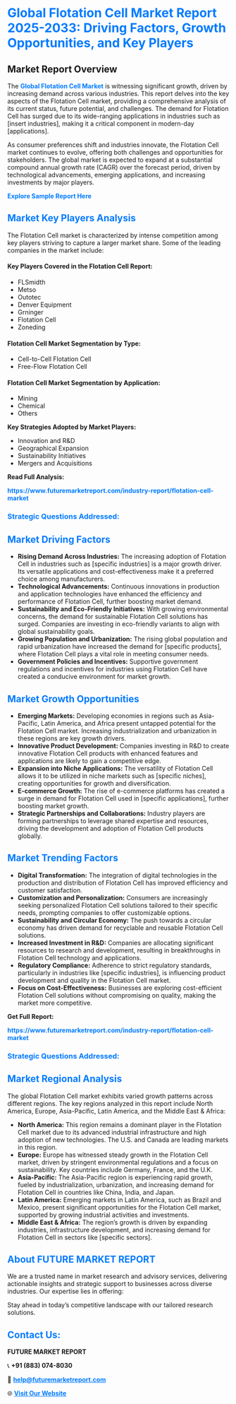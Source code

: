 <h1 style="color: #007BFF;">Global Flotation Cell Market Report 2025-2033: Driving Factors, Growth Opportunities, and Key Players</h1>

<section id="overview">
<h2>Market Report Overview</h2>
<p>The <a href="https://www.futuremarketreport.com/industry-report/flotation-cell-market" style="color: #007BFF; text-decoration: none;"><strong>Global Flotation Cell Market</strong></a> is witnessing significant growth, driven by increasing demand across various industries. This report delves into the key aspects of the Flotation Cell market, providing a comprehensive analysis of its current status, future potential, and challenges. The demand for Flotation Cell has surged due to its wide-ranging applications in industries such as [insert industries], making it a critical component in modern-day [applications].</p>
<p>As consumer preferences shift and industries innovate, the Flotation Cell market continues to evolve, offering both challenges and opportunities for stakeholders. The global market is expected to expand at a substantial compound annual growth rate (CAGR) over the forecast period, driven by technological advancements, emerging applications, and increasing investments by major players.</p>
</section>

<section id="overview">
<p><a href="https://www.futuremarketreport.com/request-sample/reportId=29165" style="color: #007BFF; text-decoration: none;"><strong>Explore Sample Report Here</strong></a></p>
</section>

<section id="key-players">
<h2 style="color: #007BFF;">Market Key Players Analysis</h2>
<p>The Flotation Cell market is characterized by intense competition among key players striving to capture a larger market share. Some of the leading companies in the market include:</p>
<h4>Key Players Covered in the Flotation Cell Report:</h4>
<ul><li>FLSmidth</li><li>Metso</li><li>Outotec</li><li>Denver Equipment</li><li>Grninger</li><li>Flotation Cell</li><li>Zoneding</li></ul>
<h4>Flotation Cell Market Segmentation by Type:</h4>
<ul><li>Cell-to-Cell Flotation Cell</li><li>Free-Flow Flotation Cell</li></ul>

<h4>Flotation Cell Market Segmentation by Application:</h4>
<ul><li>Mining</li><li>Chemical</li><li>Others</li></ul>
<p><strong>Key Strategies Adopted by Market Players:</strong></p>
<ul>
<li>Innovation and R&D</li>
<li>Geographical Expansion</li>
<li>Sustainability Initiatives</li>
<li>Mergers and Acquisitions</li>
</ul>
</section>

<section>
<p><strong>Read Full Analysis: </strong></p><a href="https://www.futuremarketreport.com/industry-report/flotation-cell-market" style="color: #007BFF; text-decoration: none;"><strong>https://www.futuremarketreport.com/industry-report/flotation-cell-market</strong></a>
<h3 style="color: #007BFF;">Strategic Questions Addressed:</h3>
</section>

<section id="driving-factors">
<h2 style="color: #007BFF;">Market Driving Factors</h2>
<ul>
<li><strong>Rising Demand Across Industries:</strong> The increasing adoption of Flotation Cell in industries such as [specific industries] is a major growth driver. Its versatile applications and cost-effectiveness make it a preferred choice among manufacturers.</li>
<li><strong>Technological Advancements:</strong> Continuous innovations in production and application technologies have enhanced the efficiency and performance of Flotation Cell, further boosting market demand.</li>
<li><strong>Sustainability and Eco-Friendly Initiatives:</strong> With growing environmental concerns, the demand for sustainable Flotation Cell solutions has surged. Companies are investing in eco-friendly variants to align with global sustainability goals.</li>
<li><strong>Growing Population and Urbanization:</strong> The rising global population and rapid urbanization have increased the demand for [specific products], where Flotation Cell plays a vital role in meeting consumer needs.</li>
<li><strong>Government Policies and Incentives:</strong> Supportive government regulations and incentives for industries using Flotation Cell have created a conducive environment for market growth.</li>
</ul>
</section>

<section id="growth-opportunities">
<h2 style="color: #007BFF;">Market Growth Opportunities</h2>
<ul>
<li><strong>Emerging Markets:</strong> Developing economies in regions such as Asia-Pacific, Latin America, and Africa present untapped potential for the Flotation Cell market. Increasing industrialization and urbanization in these regions are key growth drivers.</li>
<li><strong>Innovative Product Development:</strong> Companies investing in R&D to create innovative Flotation Cell products with enhanced features and applications are likely to gain a competitive edge.</li>
<li><strong>Expansion into Niche Applications:</strong> The versatility of Flotation Cell allows it to be utilized in niche markets such as [specific niches], creating opportunities for growth and diversification.</li>
<li><strong>E-commerce Growth:</strong> The rise of e-commerce platforms has created a surge in demand for Flotation Cell used in [specific applications], further boosting market growth.</li>
<li><strong>Strategic Partnerships and Collaborations:</strong> Industry players are forming partnerships to leverage shared expertise and resources, driving the development and adoption of Flotation Cell products globally.</li>
</ul>
</section>

<section id="trending-factors">
<h2 style="color: #007BFF;">Market Trending Factors</h2>
<ul>
<li><strong>Digital Transformation:</strong> The integration of digital technologies in the production and distribution of Flotation Cell has improved efficiency and customer satisfaction.</li>
<li><strong>Customization and Personalization:</strong> Consumers are increasingly seeking personalized Flotation Cell solutions tailored to their specific needs, prompting companies to offer customizable options.</li>
<li><strong>Sustainability and Circular Economy:</strong> The push towards a circular economy has driven demand for recyclable and reusable Flotation Cell solutions.</li>
<li><strong>Increased Investment in R&D:</strong> Companies are allocating significant resources to research and development, resulting in breakthroughs in Flotation Cell technology and applications.</li>
<li><strong>Regulatory Compliance:</strong> Adherence to strict regulatory standards, particularly in industries like [specific industries], is influencing product development and quality in the Flotation Cell market.</li>
<li><strong>Focus on Cost-Effectiveness:</strong> Businesses are exploring cost-efficient Flotation Cell solutions without compromising on quality, making the market more competitive.</li>
</ul>
</section>

<section>
<p><strong>Get Full Report: </strong></p><a href="https://www.futuremarketreport.com/industry-report/flotation-cell-market" style="color: #007BFF; text-decoration: none;"><strong>https://www.futuremarketreport.com/industry-report/flotation-cell-market</strong></a>
<h3 style="color: #007BFF;">Strategic Questions Addressed:</h3>
</section>


<section id="regional-analysis">
<h2 style="color: #007BFF;">Market Regional Analysis</h2>
<p>The global Flotation Cell market exhibits varied growth patterns across different regions. The key regions analyzed in this report include North America, Europe, Asia-Pacific, Latin America, and the Middle East & Africa:</p>
<ul>
<li><strong>North America:</strong> This region remains a dominant player in the Flotation Cell market due to its advanced industrial infrastructure and high adoption of new technologies. The U.S. and Canada are leading markets in this region.</li>
<li><strong>Europe:</strong> Europe has witnessed steady growth in the Flotation Cell market, driven by stringent environmental regulations and a focus on sustainability. Key countries include Germany, France, and the U.K.</li>
<li><strong>Asia-Pacific:</strong> The Asia-Pacific region is experiencing rapid growth, fueled by industrialization, urbanization, and increasing demand for Flotation Cell in countries like China, India, and Japan.</li>
<li><strong>Latin America:</strong> Emerging markets in Latin America, such as Brazil and Mexico, present significant opportunities for the Flotation Cell market, supported by growing industrial activities and investments.</li>
<li><strong>Middle East & Africa:</strong> The region’s growth is driven by expanding industries, infrastructure development, and increasing demand for Flotation Cell in sectors like [specific sectors].</li>
</ul>
</section>

<footer>
<h2 style="color: #007BFF;">About FUTURE MARKET REPORT</h2>
<p>We are a trusted name in market research and advisory services, delivering actionable insights and strategic support to businesses across diverse industries. Our expertise lies in offering:</p>

<p>Stay ahead in today’s competitive landscape with our tailored research solutions.</p>

<h2 style="color: #007BFF;">Contact Us:</h2>
<p><strong>FUTURE MARKET REPORT</strong></p>
<p>📞 <strong>+91 (883) 074-8030</strong></p>
<p>📧 <strong><a href="mailto:help@futuremarketreport.com" style="color: #007BFF;">help@futuremarketreport.com</a></strong></p>
<p>🌐 <strong><a href="https://www.futuremarketreport.com/" style="color: #007BFF;">Visit Our Website</a></strong></p>
</footer>
